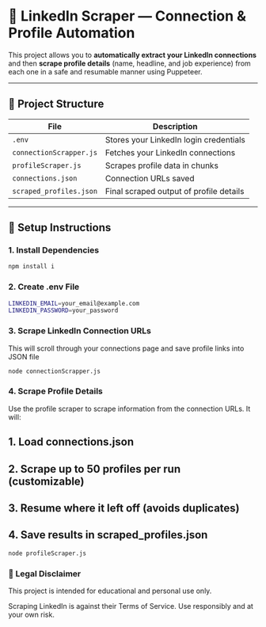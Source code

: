 # 🔗 LinkedIn Scraper — Connection & Profile Automation

This project allows you to **automatically extract your LinkedIn connections** and then **scrape profile details** (name, headline, and job experience) from each one in a safe and resumable manner using Puppeteer.

---

## 📁 Project Structure

| File                   | Description                                      |
|------------------------|--------------------------------------------------|
| `.env`                 | Stores your LinkedIn login credentials           |
| `connectionScrapper.js`| Fetches your LinkedIn connections                | 
| `profileScraper.js`    | Scrapes profile data in chunks                   |
| `connections.json`    | Connection URLs saved                            |
| `scraped_profiles.json`| Final scraped output of profile details          |

---

## 🔧 Setup Instructions

### 1. Install Dependencies

```bash
npm install i
```

### 2. Create .env File

```bash
LINKEDIN_EMAIL=your_email@example.com
LINKEDIN_PASSWORD=your_password
```

### 3. Scrape LinkedIn Connection URLs

This will scroll through your connections page and save profile links into JSON file

```bash
node connectionScrapper.js
```

### 4. Scrape Profile Details

Use the profile scraper to scrape information from the connection URLs. It will:

## 1. Load connections.json

## 2. Scrape up to 50 profiles per run (customizable)

## 3. Resume where it left off (avoids duplicates)

## 4. Save results in scraped_profiles.json

```bash
node profileScraper.js
```


### 📌 Legal Disclaimer

This project is intended for educational and personal use only.

Scraping LinkedIn is against their Terms of Service. Use responsibly and at your own risk.

